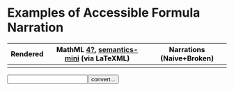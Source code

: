 # Examples of Accessible Formula Narration

<table style="color:black;">
  <thead>
    <tr>
      <th>Rendered</th>
      <th>MathML <a href='https://www.w3.org/community/mathml4/'>4?</a>, <a href='https://mathml-refresh.github.io/mathml/docs/semantics-mini'>semantics-mini</a> (via LaTeXML)</th>
      <th>Narrations (Naive+Broken)</th>
    </tr>
  </thead>
  <tbody>
    <tr>
      <td> </td>
      <td> </td>
      <td> </td>
    </tr>
  </tbody>
</table>

<form><input id='freetex' name='formula' type='text'><input type="submit" value="convert..."></form>

<script src="/tiny-mathml-a11y-demo/LaTeXML-maybeMathjax.js"></script>
<link rel="stylesheet" title="Github Gist" href="https://highlightjs.org/static/demo/styles/github-gist.css">
<script src="https://code.jquery.com/jquery-3.5.1.min.js"></script>
<script src="https://cdnjs.cloudflare.com/ajax/libs/highlight.js/10.1.1/highlight.min.js"></script>
<script charset="UTF-8" src="https://cdnjs.cloudflare.com/ajax/libs/highlight.js/10.1.1/languages/xml.min.js"></script>
<script src="/tiny-mathml-a11y-demo/mini-language.js"></script>
<script src="/tiny-mathml-a11y-demo/mini-narrate.js"></script>
<script src="/tiny-mathml-a11y-demo/a11y.js"></script>
